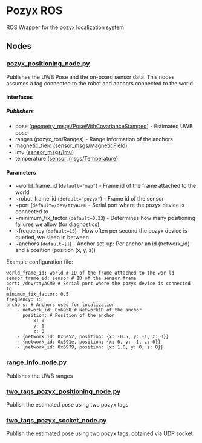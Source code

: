 <!--
Copyright 2020 RUVU Robotics B.V.
-->

# Pozyx ROS

ROS Wrapper for the pozyx localization system

## Nodes

### [pozyx_positioning_node.py](scripts/pozyx_positioning_node.py)

Publishes the UWB Pose and the on-board sensor data. This nodes assumes a tag connected to the robot and anchors connected to the world.

#### Interfaces

##### Publishers

- pose ([geometry_msgs/PoseWithCovarianceStamped](http://docs.ros.org/api/geometry_msgs/html/msg/PoseWithCovarianceStamped.html)) - Estimated UWB pose
- ranges (pozyx_ros/Ranges) - Range information of the anchors
- magnetic_field ([sensor_msgs/MagneticField](http://docs.ros.org/api/sensor_msgs/html/msg/MagneticField.html))
- imu ([sensor_msgs/Imu](http://docs.ros.org/api/sensor_msgs/html/msg/Imu.html))
- temperature ([sensor_msgs/Temperature](http://docs.ros.org/api/sensor_msgs/html/msg/Temperature.html))

#### Parameters

- ~world_frame_id (`default="map"`) - Frame id of the frame attached to the world
- ~robot_frame_id (`default="pozyx"`) - Frame id of the sensor
- ~port (`default=/dev/ttyACM0` - Serial port where the pozyx device is connected to
- ~minimum_fix_factor (`default=0.33`) - Determines how many positioning failures we allow (for diagnostics)
- ~frequency (`default=15`) - How often per second the pozyx device is queried, we sleep in between
- ~anchors (`default=[]`) - Anchor set-up: Per anchor an id (network_id) and a position (position (x, y, z))

Example configuration file:

```
world_frame_id: world # ID of the frame attached to the wor ld
sensor_frame_id: sensor # ID of the sensor frame
port: /dev/ttyACM0 # Serial port where the pozyx device is connected to
minimum_fix_factor: 0.5
frequency: 15
anchors: # Anchors used for localization
    - network_id: 0x6958 # NetworkID of the anchor
      position: # Position of the anchor
          x: 0
          y: 1
          z: 0
    - {network_id: 0x6e52, position: {x: -0.5, y: -1, z: 0}}
    - {network_id: 0x691e, position: {x: 0, y: -1, z: 0}}
    - {network_id: 0x6979, position: {x: 1.0, y: 0, z: 0}}
```

### [range_info_node.py](scripts/pozyx_positioning_node.py)

Publishes the UWB ranges

### [two_tags_pozyx_positioning_node.py](scripts/two_tag_positioner_node)

Publish the estimated pose using two pozyx tags

### [two_tags_pozyx_socket_node.py](scripts/two_tag_pozyx_socket_node.py)

Publish the estimated pose using two pozyx tags, obtained via UDP socket